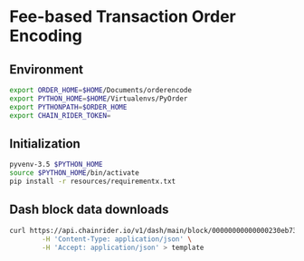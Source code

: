 # Fee-based Transaction Order Encoding

## Environment

```bash
export ORDER_HOME=$HOME/Documents/orderencode
export PYTHON_HOME=$HOME/Virtualenvs/PyOrder
export PYTHONPATH=$ORDER_HOME
export CHAIN_RIDER_TOKEN=
```

## Initialization

```bash
pyvenv-3.5 $PYTHON_HOME
source $PYTHON_HOME/bin/activate
pip install -r resources/requirementx.txt
```

## Dash block data downloads

```bash
curl https://api.chainrider.io/v1/dash/main/block/00000000000000230eb73bf1a63f4f024c6fa9b12af0c3e9e4bf726889183697?token=<token> \
        -H 'Content-Type: application/json' \
        -H 'Accept: application/json' > template
```
